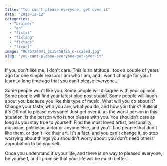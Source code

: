 ```yaml
---
title: "You can't please everyone, get over it"
date: "2013-12-12"
categories: 
  - "brainer"
  - "en"
  - "fixtxt"
  - "fixlang"
  - "fixtags"
  - "fixurl"
image: "8675724041_3c35450f25_o-scaled.jpg"
slug: "you-cant-please-everyone-get-over-it"
---
```


If you don't like me, I don't care. This is an attitude I took a couple of years ago for one simple reason: I am who I am, and I won't change for you. I learnt a long time ago that you can't please everyone...

Some people won't like you. Some people will disagree with your opinion. Some people will find your latest blog post stupid. Some people will laugh about you because you like this type of music. What will you do about it? Change your taste, who you are, what you do, and how you think? Bullshit, it's OK not to please everyone! Just get over it, as the worst person in this situation, is the person who is not please with you. You shouldn't care as long as you stay true to yourself! Find the most loved artist, personality, musician, politician, actor or anyone else, and you'll find people that don't like them, or don't like their art. It's a fact, and you can't change it, so stop worrying about things you shouldn't worry about: you don't need others' approbation to be yourself.

Once you understand it's your life, and there is no way to pleased everyone, be yourself, and I promise that your life will be much better...

